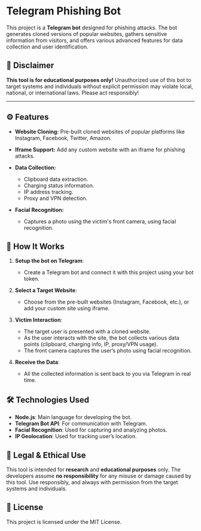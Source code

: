 
# Telegram Phishing Bot

This project is a **Telegram bot** designed for phishing attacks. The bot generates cloned versions of popular websites, gathers sensitive information from visitors, and offers various advanced features for data collection and user identification.

## 🚨 Disclaimer

**This tool is for educational purposes only!** Unauthorized use of this bot to target systems and individuals without explicit permission may violate local, national, or international laws. Please act responsibly!

---

## ⚙️ Features

- **Website Cloning:** Pre-built cloned websites of popular platforms like Instagram, Facebook, Twitter, Amazon.
  
- **Iframe Support:** Add any custom website with an iframe for phishing attacks.
  
- **Data Collection:**  
  - Clipboard data extraction.
  - Charging status information.
  - IP address tracking.
  - Proxy and VPN detection.
  
- **Facial Recognition:**  
  - Captures a photo using the victim's front camera, using facial recognition.

## 🚀 How It Works

1. **Setup the bot on Telegram**: 
   - Create a Telegram bot and connect it with this project using your bot token.
  
2. **Select a Target Website**: 
   - Choose from the pre-built websites (Instagram, Facebook, etc.), or add your custom site using iframe.

3. **Victim Interaction**:
   - The target user is presented with a cloned website.
   - As the user interacts with the site, the bot collects various data points (clipboard, charging info, IP, proxy/VPN usage).
   - The front camera captures the user’s photo using facial recognition.

4. **Receive the Data**:
   - All the collected information is sent back to you via Telegram in real time.


## 🛠 Technologies Used

- **Node.js**: Main language for developing the bot.
- **Telegram Bot API**: For communication with Telegram.
- **Facial Recognition**: Used for capturing and analyzing photos.
- **IP Geolocation**: Used for tracking user’s location.
  
## 🚧 Legal & Ethical Use

This tool is intended for **research** and **educational purposes** only. The developers assume **no responsibility** for any misuse or damage caused by this tool. Use responsibly, and always with permission from the target systems and individuals.

## 📄 License

This project is licensed under the MIT License.
